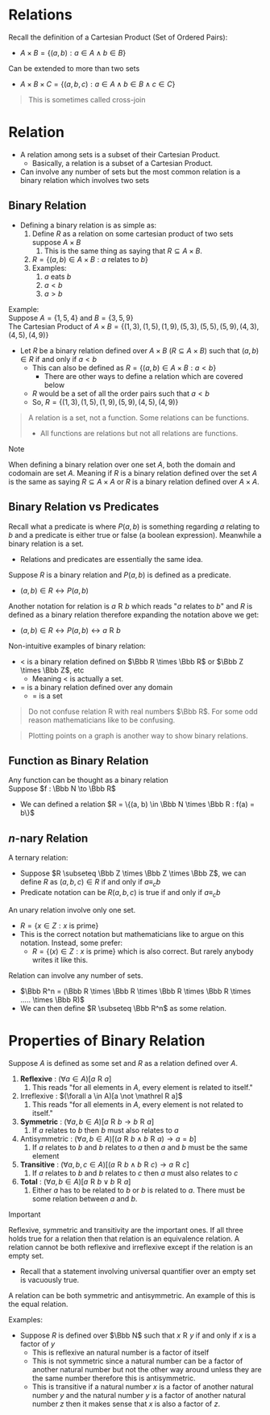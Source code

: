 # Relations


Recall the definition of a Cartesian Product (Set of Ordered Pairs): 
- $A \times B = \{(a, b) : a \in A \wedge b \in B\}$

Can be extended to more than two sets
- $A \times B \times C = \{(a, b, c) : a \in A \wedge b \in B \wedge c \in C\}$

> This is sometimes called cross-join


# Relation

- A relation among sets is a subset of their Cartesian Product.
	- Basically, a relation is a subset of a Cartesian Product. 
- Can involve any number of sets but the most common relation is a binary relation which involves two sets

## Binary Relation

- Defining a binary relation is as simple as: 
	1. Define $R$ as a relation on some cartesian product of two sets suppose $A \times B$ 
		1. This is the same thing as saying that $R \subseteq A \times B$.
	2. $R = \{(a, b) \in A \times B : a \text { relates to } b\}$
	3. Examples:
		1. $a$ eats $b$
		2. $a < b$
		3. $a > b$

Example:<br>Suppose $A = \{1, 5, 4\}$ and $B = \{3, 5, 9\}$<br>The Cartesian Product of $A \times B = \{(1, 3), (1, 5), (1, 9), (5, 3), (5, 5), (5, 9), (4, 3), (4, 5), (4, 9)\}$
- Let $R$ be a binary relation defined over $A \times B$ $(R \subseteq A \times B)$ such that $(a, b) \in R$ if and only if $a < b$ 
	- This can also be defined as $R = \{(a, b) \in A \times B : a < b\}$
		- There are other ways to define a relation which are covered below
	- $R$ would be a set of all the order pairs such that $a < b$
	- So, $R = \{(1, 3), (1, 5), (1, 9), (5, 9), (4, 5), (4, 9)\}$



> A relation is a set, not a function. Some relations can be functions. 
> - All functions are relations but not all relations are functions.

>[!note]
>
>When defining a binary relation over one set $A$, both the domain and codomain are set $A$. Meaning if $R$ is a binary relation defined over the set $A$ is the same as saying $R \subseteq A \times A$ or $R$ is a binary relation defined over $A \times A$.
## Binary Relation vs Predicates

Recall what a predicate is where $P(a, b)$ is something regarding $a$ relating to $b$ and a predicate is either true or false (a boolean expression). Meanwhile a binary relation is a set.
- Relations and predicates are essentially the same idea. 

Suppose $R$ is a binary relation and $P(a, b)$ is defined as a predicate.
- $(a, b) \in R \leftrightarrow P(a, b)$

Another notation for relation is $a\mathrel R b$ which reads "$a$ relates to $b$" and $R$ is defined as a binary relation therefore expanding the notation above we get:
- $(a, b) \in R \leftrightarrow P(a, b) \leftrightarrow a \mathrel R b$

Non-intuitive examples of binary relation: 
- $<$ is a binary relation defined on $\Bbb R \times \Bbb R$ or $\Bbb Z \times \Bbb Z$, etc
	- Meaning $<$ is actually a set.
- $=$ is a binary relation defined over any domain
	- $=$ is a set

>Do not confuse relation $\mathrel R$ with real numbers $\Bbb R$. For some odd reason mathematicians like to be confusing. 

> Plotting points on a graph is another way to show binary relations.

## Function as Binary Relation

Any function can be thought as a binary relation<br>Suppose $f : \Bbb N \to \Bbb R$ 
- We can defined a relation $R = \{(a, b) \in \Bbb N \times \Bbb R : f(a) = b\}$

## $n$-nary Relation

A ternary relation:
- Suppose $R \subseteq \Bbb Z \times \Bbb Z \times \Bbb Z$, we can define $R$ as $(a, b, c) \in R$ if and only if $a \equiv_c b$
- Predicate notation can be $R(a, b, c)$ is true if and only if $a \equiv_c b$

An unary relation involve only one set.
- $R = \{x \in Z : x \text { is prime}\}$
- This is the correct notation but mathematicians like to argue on this notation. Instead, some prefer:
	- $R = \{ (x) \in Z : x \text { is prime}\}$ which is also correct. But rarely anybody writes it like this. 


Relation can involve any number of sets.
- $\Bbb R^n = (\Bbb R \times \Bbb R \times \Bbb R \times \Bbb R \times ..... \times \Bbb R)$
- We can then define $R \subseteq \Bbb R^n$ as some relation.
# Properties of Binary Relation


Suppose $A$ is defined as some set and $R$ as a relation defined over $A$. 
1. **Reflexive** : $(\forall a \in A)[a \mathrel R a]$ 
	1. This reads "for all elements in $A$, every element is related to itself."
2. Irreflexive : $(\forall a  \in A)[a \not \mathrel R a]$
	1. This reads "for all elements in $A$, every element is not related to itself."
3. **Symmetric** : $(\forall a, b \in A)[a \mathrel R b \to b \mathrel R a]$
	1. If $a$ relates to $b$ then $b$ must also relates to $a$
4. Antisymmetric : $(\forall a, b \in A)[(a \mathrel R b \wedge b \mathrel R a) \to a = b]$
	1. If $a$ relates to $b$ and $b$ relates to $a$ then $a$ and $b$ must be the same element
5. **Transitive** : $(\forall a, b, c \in A)[(a \mathrel R b \wedge b \mathrel R c) \to a \mathrel R c]$
	1. If $a$ relates to $b$ and $b$ relates to $c$ then $a$ must also relates to $c$
6. **Total** : $(\forall a, b \in A)[a \mathrel R b \vee b \mathrel R a]$
	1. Either $a$ has to be related to $b$ or $b$ is related to $a$. There must be some relation between $a$ and $b$. 

> [!important]
> Reflexive, symmetric and transitivity are the important ones. If all three holds true for a relation then that relation is an equivalence relation. 
>A relation cannot be both reflexive and irreflexive except if the relation is an empty set.
>- Recall that a statement involving universal quantifier over an empty set is vacuously true. 
>
>A relation can be both symmetric and antisymmetric. An example of this is the equal relation. 


Examples: 
- Suppose $R$ is defined over $\Bbb N$ such that $x \mathrel R y$ if and only if $x$ is a factor of $y$
	- This is reflexive an natural number is a factor of itself
	- This is not symmetric since a natural number can be a factor of another natural number but not the other way around unless they are the same number therefore this is antisymmetric. 
	- This is transitive if a natural number $x$ is a factor of another natural number $y$ and the natural number $y$ is a factor of another natural number $z$ then it makes sense that $x$ is also a factor of $z$. 
